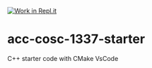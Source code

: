 [![Work in Repl.it](https://classroom.github.com/assets/work-in-replit-14baed9a392b3a25080506f3b7b6d57f295ec2978f6f33ec97e36a161684cbe9.svg)](https://classroom.github.com/online_ide?assignment_repo_id=3796251&assignment_repo_type=AssignmentRepo)
# acc-cosc-1337-starter
C++ starter code with CMake 
VsCode